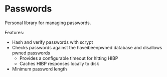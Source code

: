 # Passwords

Personal library for managing passwords.

Features:

- Hash and verify passwords with scrypt
- Checks passwords against the haveibeenpwned database and disallows pwned passwords
  - Provides a configurable timeout for hitting HIBP
  - Caches HIBP responses locally to disk
- Minimum password length

